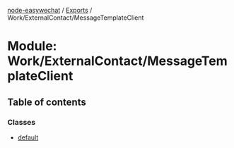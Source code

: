 [node-easywechat](../README.md) / [Exports](../modules.md) / Work/ExternalContact/MessageTemplateClient

# Module: Work/ExternalContact/MessageTemplateClient

## Table of contents

### Classes

- [default](../classes/Work_ExternalContact_MessageTemplateClient.default.md)
